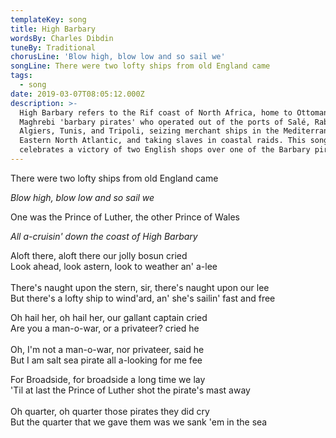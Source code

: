 ```yaml
---
templateKey: song
title: High Barbary
wordsBy: Charles Dibdin
tuneBy: Traditional
chorusLine: 'Blow high, blow low and so sail we'
songLine: There were two lofty ships from old England came
tags:
  - song
date: 2019-03-07T08:05:12.000Z
description: >-
  High Barbary refers to the Rif coast of North Africa, home to Ottoman and
  Maghrebi 'barbary pirates' who operated out of the ports of Salé, Rabat,
  Algiers, Tunis, and Tripoli, seizing merchant ships in the Mediterranean and
  Eastern North Atlantic, and taking slaves in coastal raids. This song
  celebrates a victory of two English shops over one of the Barbary pirates.
---
```

There were two lofty ships from old England came

_Blow high, blow low and so sail we_

One was the Prince of Luther, the other Prince of Wales

_All a-cruisin' down the coast of High Barbary_ 

Aloft there, aloft there our jolly bosun cried\
Look ahead, look astern, look to weather an' a-lee\
\
There's naught upon the stern, sir, there's naught upon our lee\
But there's a lofty ship to wind'ard, an' she's sailin' fast and
free

Oh hail her, oh hail her, our gallant captain cried\
Are you a man-o-war, or a privateer? cried he\
\
Oh, I'm not a man-o-war, nor privateer, said he\
But I am salt sea pirate all a-looking for me fee

For Broadside, for broadside a long time we lay\
'Til at last the Prince of Luther shot the pirate's mast away\
\
Oh quarter, oh quarter those pirates they did cry\
But the quarter that we gave them was we sank 'em in the sea
